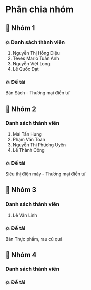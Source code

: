 # Phân chia nhóm

## 💛 Nhóm 1

### 💥 Danh sách thành viên

1. Nguyễn Thị Hồng Diệu
1. Teves Mario Tuấn Anh
1. Nguyễn Việt Long
1. Lê Quốc Đạt

### 💥 Đề tài

Bán Sách - Thương mại điển tử

## 💛 Nhóm 2

### Danh sách thành viên

1. Mai Tấn Hưng
1. Phạm Văn Toàn
1. Nguyễn Thị Phương Uyên
1. Lê Thành Công

### 💥 Đề tài

Siêu thị điện máy - Thương mại điển tử

## 💛 Nhóm 3

### Danh sách thành viên

1. Lê Văn Linh

### 💥 Đề tài

Bán Thực phẩm, rau củ quả

## 💛 Nhóm 4

### Danh sách thành viên

### 💥 Đề tài
